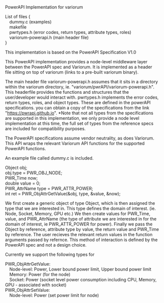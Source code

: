 PowerAPI Implementation for variorum

List of files {\
&emsp;dummy.c (examples)\
&emsp;makefile\
&emsp;pwrtypes.h (error codes, return types, attribute types, roles)\
&emsp;variorum-powerapi.h (main header file)\
}

This implementation is based on the PowerAPI Specification V1.0

This PowerAPI implementation provides a node-level middleware layer between the PowerAPI spec and Variorum.
It is implemented as a header file sitting on top of variorum (links to a pre-built variorum binary).

The main header file variorum-powerapi.h assumes that it sits in a directory within the variorum directory,
ie. "variorum/pwrAPI/variorum-powerapi.h". This headerfile provides the functions and structures that the
user/developer would interact with. pwrtypes.h implements the error codes, return types, roles, and 
object types. These are defined in the powerAPI specifications. you can obtain a copy of the specifications
from the link "https://pwrapi.github.io". *Note that not all types from the specifications are supported 
in this implementation, we only provide a node level implementation at this time, the full set of types
from the reference specs are included for compatibility purposes.

The PowerAPI specifications assume vendor neutrality, as does Variorum. This API wraps the relevant 
Variorum API functions for the supported PowerAPI functions.

An example file called dummy.c is included.

Object obj;\
obj.type = PWR_OBJ_NODE;\
PWR_Time now;\
double value = 0;\
PWR_AttrName type = PWR_ATTR_POWER;\
int ret = PWR_ObjAttrGetValue(&obj, type, &value, &now);

We first create a generic object of type Object, which is then assigned the type that we are interested
in. This type defines the domain of interest. (ie. Node, Socket, Memory, GPU etc.) We then create values 
for PWR_Time, value, and PWR_AttrName (the type of attribute we are interested in for the domain of interest, 
ie PWR_ATTR_POWER for power). Finally we pass the Object by reference, attribute type by value,
the return value and PWR_Time by reference. The user recieves the relevant return values in the function 
arguments passed by refernce. This method of interaction is defined by the PowerAPI spec and not a design 
choice.

Currently we support the following types for 

PWR_ObjAttrGetValue:\
&emsp;Node-level: Power, Lower bound power limit, Upper bound power limit\
&emsp;Memory: Power (for the node)\
&emsp;Socket: Power (socket level power consumption including CPU, Memory, GPU - associated with socket)\
PWR_ObjAttrSetValue:\
&emsp;Node-level: Power (set power limit for node)



